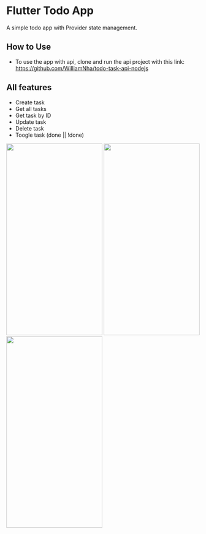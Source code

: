 # Flutter Todo App

A simple todo app with Provider state management.

## How to Use
- To use the app with api, clone and run the api project with this link:
  https://github.com/WilliamNha/todo-task-api-nodejs

## All features 
- Create task
- Get all tasks
- Get task by ID
- Update task
- Delete task
- Toogle task (done || !done)

<img src="https://github.com/WilliamNha/todo_app_with_provider/assets/49360858/64758e50-39cd-4456-ba77-90e304e2806a" width="250" height="500">

<img src="https://github.com/WilliamNha/todo_app_with_provider/assets/49360858/42b72c9b-f7db-4294-894a-89a19d661081" width="250" height="500">

<img src="https://github.com/WilliamNha/todo_app_with_provider/assets/49360858/a0ac9c19-dd53-4c84-8eca-9bf896b7a825" width="250" height="500">
